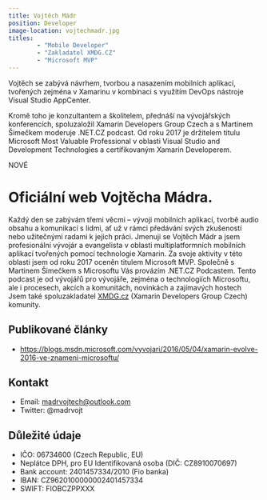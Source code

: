 ```yaml
---
title: Vojtěch Mádr
position: Developer
image-location: vojtechmadr.jpg
titles: 
        - "Mobile Developer"
        - "Zakladatel XMDG.CZ"
        - "Microsoft MVP" 
---
```

Vojtěch se zabývá návrhem, tvorbou a nasazením mobilních aplikací, tvořených zejména v Xamarinu v kombinaci s využitím DevOps nástroje Visual Studio AppCenter. 

Kromě toho je konzultantem a školitelem, přednáší na vývojářských konferencích, spoluzaložil Xamarin Developers Group Czech a s Martinem Šimečkem moderuje .NET.CZ podcast. Od roku 2017 je držitelem titulu Microsoft Most Valuable Professional v oblasti Visual Studio and Development Technologies a certifikovaným Xamarin Developerem.

NOVÉ

# Oficiální web Vojtěcha Mádra.

Každý den se zabývám třemi věcmi – vývoji mobilních aplikací, tvorbě audio obsahu a komunikací s lidmi, ať už v rámci předávání svých zkušeností nebo užitečnými radami k jejich práci. Jmenuji se Vojtěch Mádr a jsem profesionální vývojár a evangelista v oblasti multiplatformních mobilních aplikací tvořených pomocí technologie Xamarin. Za svoje aktivity v této oblasti jsem od roku 2017 oceněn titulem Microsoft MVP.
Společně s Martinem Šimečkem s Microsoftu Vás provázím .NET.CZ Podcastem. Tento podcast je od vývojářů pro vývojáře, zejména o technologiích Microsoftu, ale i procesech, akcích a komunitách, novinkách a zajímavých hostech
Jsem také spoluzakladatel [XMDG.cz](http://www.xmdg.cz) (Xamarin Developers Group Czech) komunity.


## Publikované články
* https://blogs.msdn.microsoft.com/vyvojari/2016/05/04/xamarin-evolve-2016-ve-znameni-microsoftu/


## Kontakt
* Email: madrvojtech@outlook.com
* Twitter: @madrvojt


## Důležité údaje
* IČO: 06734600 (Czech Republic, EU)
* Neplátce DPH, pro EU Identifikovaná osoba (DIČ: CZ8910070697)
* Bank account: 2401457334/2010 (Fio banka)
* IBAN: CZ9620100000002401457334
* SWIFT: FIOBCZPPXXX

